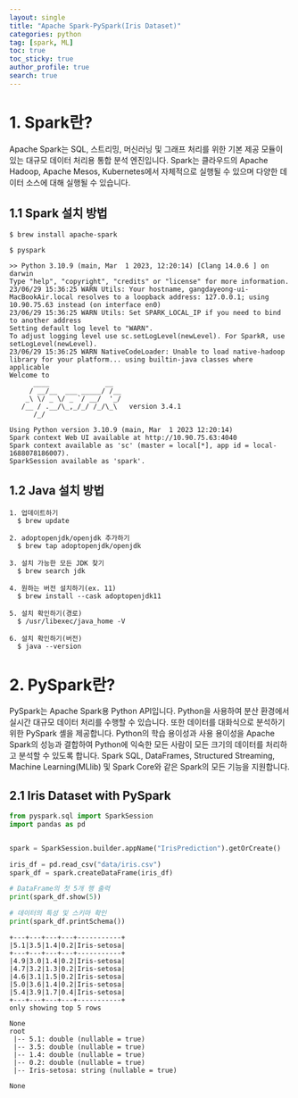 ```yaml
---
layout: single
title: "Apache Spark-PySpark(Iris Dataset)"
categories: python
tag: [spark, ML]
toc: true
toc_sticky: true
author_profile: true
search: true
---
```


# 1. Spark란?
Apache Spark는 SQL, 스트리밍, 머신러닝 및 그래프 처리를 위한 기본 제공 모듈이 있는 대규모 데이터 처리용 통합 분석 엔진입니다. Spark는 클라우드의 Apache Hadoop, Apache Mesos, Kubernetes에서 자체적으로 실행될 수 있으며 다양한 데이터 소스에 대해 실행될 수 있습니다.

## 1.1 Spark 설치 방법
```
$ brew install apache-spark
```

```
$ pyspark

>> Python 3.10.9 (main, Mar  1 2023, 12:20:14) [Clang 14.0.6 ] on darwin
Type "help", "copyright", "credits" or "license" for more information.
23/06/29 15:36:25 WARN Utils: Your hostname, gangdayeong-ui-MacBookAir.local resolves to a loopback address: 127.0.0.1; using 10.90.75.63 instead (on interface en0)
23/06/29 15:36:25 WARN Utils: Set SPARK_LOCAL_IP if you need to bind to another address
Setting default log level to "WARN".
To adjust logging level use sc.setLogLevel(newLevel). For SparkR, use setLogLevel(newLevel).
23/06/29 15:36:25 WARN NativeCodeLoader: Unable to load native-hadoop library for your platform... using builtin-java classes where applicable
Welcome to
      ____              __
     / __/__  ___ _____/ /__
    _\ \/ _ \/ _ `/ __/  '_/
   /__ / .__/\_,_/_/ /_/\_\   version 3.4.1
      /_/

Using Python version 3.10.9 (main, Mar  1 2023 12:20:14)
Spark context Web UI available at http://10.90.75.63:4040
Spark context available as 'sc' (master = local[*], app id = local-1688078186007).
SparkSession available as 'spark'.
```

## 1.2 Java 설치 방법
```
1. 업데이트하기
  $ brew update

2. adoptopenjdk/openjdk 추가하기
  $ brew tap adoptopenjdk/openjdk

3. 설치 가능한 모든 JDK 찾기 
  $ brew search jdk

4. 원하는 버전 설치하기(ex. 11)
  $ brew install --cask adoptopenjdk11

5. 설치 확인하기(경로)
  $ /usr/libexec/java_home -V

6. 설치 확인하기(버전)
  $ java --version
```

# 2. PySpark란?
PySpark는 Apache Spark용 Python API입니다. Python을 사용하여 분산 환경에서 실시간 대규모 데이터 처리를 수행할 수 있습니다. 또한 데이터를 대화식으로 분석하기 위한 PySpark 셸을 제공합니다.
Python의 학습 용이성과 사용 용이성을 Apache Spark의 성능과 결합하여 Python에 익숙한 모든 사람이 모든 크기의 데이터를 처리하고 분석할 수 있도록 합니다.
Spark SQL, DataFrames, Structured Streaming, Machine Learning(MLlib) 및 Spark Core와 같은 Spark의 모든 기능을 지원합니다.

## 2.1 Iris Dataset with PySpark

```python
from pyspark.sql import SparkSession
import pandas as pd


spark = SparkSession.builder.appName("IrisPrediction").getOrCreate()

iris_df = pd.read_csv("data/iris.csv")
spark_df = spark.createDataFrame(iris_df)

# DataFrame의 첫 5개 행 출력
print(spark_df.show(5))

# 데이터의 특성 및 스키마 확인
print(spark_df.printSchema())
```

```
+---+---+---+---+-----------+
|5.1|3.5|1.4|0.2|Iris-setosa|
+---+---+---+---+-----------+
|4.9|3.0|1.4|0.2|Iris-setosa|
|4.7|3.2|1.3|0.2|Iris-setosa|
|4.6|3.1|1.5|0.2|Iris-setosa|
|5.0|3.6|1.4|0.2|Iris-setosa|
|5.4|3.9|1.7|0.4|Iris-setosa|
+---+---+---+---+-----------+
only showing top 5 rows

None
root
 |-- 5.1: double (nullable = true)
 |-- 3.5: double (nullable = true)
 |-- 1.4: double (nullable = true)
 |-- 0.2: double (nullable = true)
 |-- Iris-setosa: string (nullable = true)

None
```